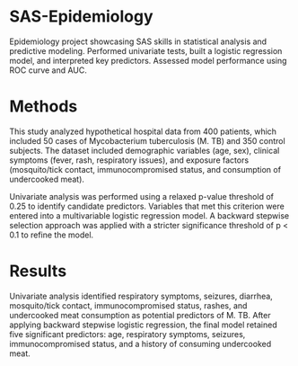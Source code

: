 # SAS-Epidemiology
Epidemiology project showcasing SAS skills in statistical analysis and predictive modeling. Performed univariate tests, built a logistic regression model, and interpreted key predictors. Assessed model performance using ROC curve and AUC.

# Methods
This study analyzed hypothetical hospital data from 400 patients, which included 50 cases of Mycobacterium tuberculosis (M. TB) and 350 control subjects. The dataset included demographic variables (age, sex), clinical symptoms (fever, rash, respiratory issues), and exposure factors (mosquito/tick contact, immunocompromised status, and consumption of undercooked meat).

Univariate analysis was performed using a relaxed p-value threshold of 0.25 to identify candidate predictors. Variables that met this criterion were entered into a multivariable logistic regression model. A backward stepwise selection approach was applied with a stricter significance threshold of p < 0.1 to refine the model.

# Results
Univariate analysis identified respiratory symptoms, seizures, diarrhea, mosquito/tick contact, immunocompromised status, rashes, and undercooked meat consumption as potential predictors of M. TB. After applying backward stepwise logistic regression, the final model retained five significant predictors: age, respiratory symptoms, seizures, immunocompromised status, and a history of consuming undercooked meat.

